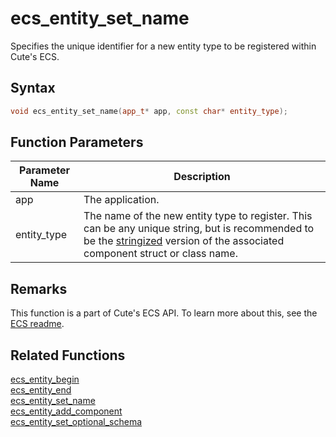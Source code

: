 # ecs_entity_set_name

Specifies the unique identifier for a new entity type to be registered within Cute's ECS.

## Syntax

```cpp
void ecs_entity_set_name(app_t* app, const char* entity_type);
```

## Function Parameters

Parameter Name | Description
--- | ---
app | The application.
entity_type | The name of the new entity type to register. This can be any unique string, but is recommended to be the [stringized](https://en.wikipedia.org/wiki/C_preprocessor#Token_stringification) version of the associated component struct or class name.

## Remarks

This function is a part of Cute's ECS API. To learn more about this, see the [ECS readme](https://github.com/RandyGaul/cute_framework/blob/master/doc/ecs/README.md).

## Related Functions

[ecs_entity_begin](https://github.com/RandyGaul/cute_framework/blob/master/doc/ecs/ecs_entity_begin.md)  
[ecs_entity_end](https://github.com/RandyGaul/cute_framework/blob/master/doc/ecs/ecs_entity_end.md)  
[ecs_entity_set_name](https://github.com/RandyGaul/cute_framework/blob/master/doc/ecs/ecs_entity_set_name.md)  
[ecs_entity_add_component](https://github.com/RandyGaul/cute_framework/blob/master/doc/ecs/ecs_entity_add_component.md)  
[ecs_entity_set_optional_schema](https://github.com/RandyGaul/cute_framework/blob/master/doc/ecs/ecs_entity_set_optional_schema.md)  
